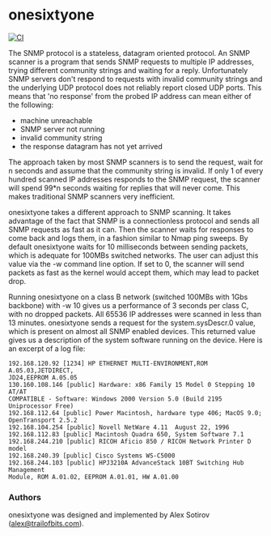 onesixtyone
===========

[![CI](https://github.com/trailofbits/onesixtyone/actions/workflows/ci.yml/badge.svg)](https://github.com/trailofbits/onesixtyone/actions/workflows/ci.yml)

The SNMP protocol is a stateless, datagram oriented protocol. An SNMP scanner is a program that sends SNMP requests to multiple IP addresses, trying different community strings and waiting for a reply. Unfortunately SNMP servers don't respond to requests with invalid community strings and the underlying UDP protocol does not reliably report closed UDP ports. This means that 'no response' from the probed IP address can mean either of the following:

* machine unreachable
* SNMP server not running
* invalid community string
* the response datagram has not yet arrived

The approach taken by most SNMP scanners is to send the request, wait for n seconds and assume that the community string is invalid. If only 1 of every hundred scanned IP addresses responds to the SNMP request, the scanner will spend 99\*n seconds waiting for replies that will never come. This makes traditional SNMP scanners very inefficient.

onesixtyone takes a different approach to SNMP scanning. It takes advantage of the fact that SNMP is a connectionless protocol and sends all SNMP requests as fast as it can. Then the scanner waits for responses to come back and logs them, in a fashion similar to Nmap ping sweeps. By default onesixtyone waits for 10 milliseconds between sending packets, which is adequate for 100MBs switched networks. The user can adjust this value via the -w command line option. If set to 0, the scanner will send packets as fast as the kernel would accept them, which may lead to packet drop.

Running onesixtyone on a class B network (switched 100MBs with 1Gbs backbone) with -w 10 gives us a performance of 3 seconds per class C, with no dropped packets. All 65536 IP addresses were scanned in less than 13 minutes. onesixtyone sends a request for the system.sysDescr.0 value, which is present on almost all SNMP enabled devices. This returned value gives us a description of the system software running on the device. Here is an excerpt of a log file:

```
192.168.120.92 [1234] HP ETHERNET MULTI-ENVIRONMENT,ROM A.05.03,JETDIRECT,
JD24,EEPROM A.05.05
130.160.108.146 [public] Hardware: x86 Family 15 Model 0 Stepping 10 AT/AT
COMPATIBLE - Software: Windows 2000 Version 5.0 (Build 2195 Uniprocessor Free)
192.168.112.64 [public] Power Macintosh, hardware type 406; MacOS 9.0;
OpenTransport 2.5.2
192.168.104.254 [public] Novell NetWare 4.11  August 22, 1996
192.168.112.83 [public] Macintosh Quadra 650, System Software 7.1
192.168.244.210 [public] RICOH Aficio 850 / RICOH Network Printer D model
192.168.240.39 [public] Cisco Systems WS-C5000
192.168.244.103 [public] HPJ3210A AdvanceStack 10BT Switching Hub Management
Module, ROM A.01.02, EEPROM A.01.01, HW A.01.00
```

### Authors

onesixtyone was designed and implemented by Alex Sotirov (alex@trailofbits.com).
